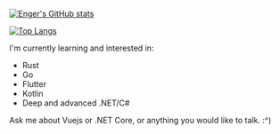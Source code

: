 [![Enger's GitHub stats](https://github-readme-stats.vercel.app/api?username=sir-geronimo&theme=tokyonight&count_private=true&show_icons=true )](https://github.com/anuraghazra/github-readme-stats)

[![Top Langs](https://github-readme-stats.vercel.app/api/top-langs/?username=sir-geronimo&theme=tokyonight&layout=compact)](https://github.com/anuraghazra/github-readme-stats)

I'm currently learning and interested in:
 * Rust
 * Go
 * Flutter
 * Kotlin
 * Deep and advanced .NET/C#

Ask me about Vuejs or .NET Core, or anything you would like to talk. :^)

<!-- **EJGamer21/EJGamer21** is a ✨ _special_ ✨ repository because its `README.md` (this file) appears on your GitHub profile.

Here are some ideas to get you started:

- 🔭 I’m currently working on ...
- 🌱 I’m currently learning ...
- 👯 I’m looking to collaborate on ...
- 🤔 I’m looking for help with ...
- 💬 Ask me about ...
- 📫 How to reach me: ...
- 😄 Pronouns: ...
- ⚡ Fun fact: ...
-->
